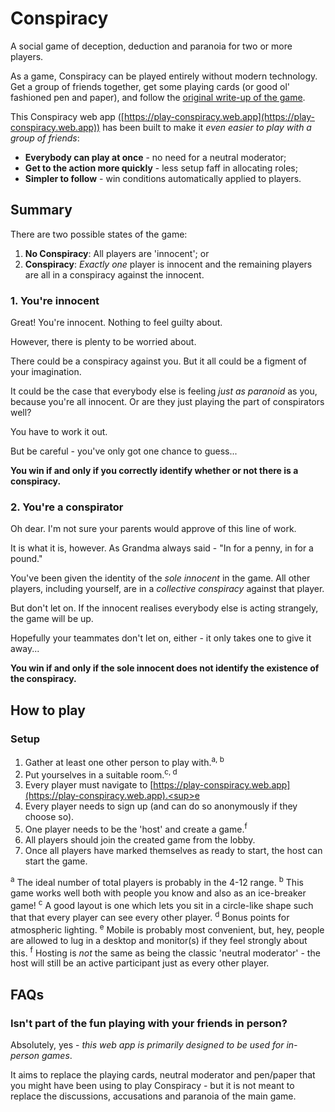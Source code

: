 # Conspiracy
A social game of deception, deduction and paranoia for two or more players.

As a game, Conspiracy can be played entirely without modern technology. Get a group of friends together, get some playing cards (or good ol' fashioned pen and paper), and follow the [original write-up of the game](https://wiki.mafiascum.net/index.php?title=Conspiracy).

This Conspiracy web app ([https://play-conspiracy.web.app](https://play-conspiracy.web.app)) has been built to make it *even easier to play with a group of friends*:
- **Everybody can play at once** - no need for a neutral moderator;
- **Get to the action more quickly** - less setup faff in allocating roles;
- **Simpler to follow** - win conditions automatically applied to players.

## Summary
There are two possible states of the game:
1. **No Conspiracy**: All players are 'innocent'; or
2. **Conspiracy**: *Exactly one* player is innocent and the remaining players are all in a conspiracy against the innocent.

### 1. You're innocent
Great! You're innocent. Nothing to feel guilty about.

However, there is plenty to be worried about.

There could be a conspiracy against you.
But it all could be a figment of your imagination.

It could be the case that everybody else is feeling *just as paranoid* as you, because you're all innocent.
Or are they just playing the part of conspirators well?

You have to work it out.

But be careful - you've only got one chance to guess...

**You win if and only if you correctly identify whether or not there is a conspiracy.**

### 2. You're a conspirator
Oh dear. I'm not sure your parents would approve of this line of work.

It is what it is, however. As Grandma always said - "In for a penny, in for a pound."

You've been given the identity of the *sole innocent* in the game. All other players, including yourself, are in a *collective conspiracy* against that player.

But don't let on. If the innocent realises everybody else is acting strangely, the game will be up.

Hopefully your teammates don't let on, either - it only takes one to give it away...

**You win if and only if the sole innocent does not identify the existence of the conspiracy.**

## How to play
### Setup
1. Gather at least one other person to play with.<sup>a, b</sup>
2. Put yourselves in a suitable room.<sup>c, d</sup>
3. Every player must navigate to [https://play-conspiracy.web.app](https://play-conspiracy.web.app).<sup>e</sup>
4. Every player needs to sign up (and can do so anonymously if they choose so).
5. One player needs to be the 'host' and create a game.<sup>f</sup>
6. All players should join the created game from the lobby.
7. Once all players have marked themselves as ready to start, the host can start the game.

<sup>a</sup> The ideal number of total players is probably in the 4-12 range.
<sup>b</sup> This game works well both with people you know and also as an ice-breaker game!
<sup>c</sup> A good layout is one which lets you sit in a circle-like shape such that that every player can see every other player.
<sup>d</sup> Bonus points for atmospheric lighting.
<sup>e</sup> Mobile is probably most convenient, but, hey, people are allowed to lug in a desktop and monitor(s) if they feel strongly about this.
<sup>f</sup> Hosting is *not* the same as being the classic 'neutral moderator' - the host will still be an active participant just as every other player.


## FAQs
### Isn't part of the fun playing with your friends in person?
Absolutely, yes - *this web app is primarily designed to be used for in-person games*.

It aims to replace the playing cards, neutral moderator and pen/paper that you might have been using to play Conspiracy - but it is not meant to replace the discussions, accusations and paranoia of the main game.